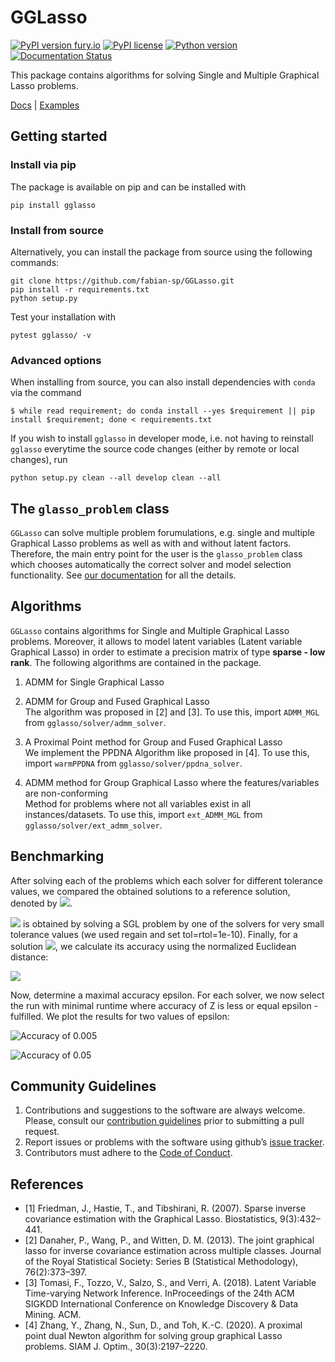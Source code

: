 # GGLasso

[![PyPI version fury.io](https://badge.fury.io/py/gglasso.svg)](https://pypi.python.org/pypi/gglasso/)
[![PyPI license](https://img.shields.io/pypi/l/gglasso.svg)](https://pypi.python.org/pypi/gglasso/)
[![Python version](https://img.shields.io/badge/python-3.6%20%7C%203.7%20%7C%203.8%20%7C%203.9-blue)](https://www.python.org/)
[![Documentation Status](https://readthedocs.org/projects/gglasso/badge/?version=latest)](http://gglasso.readthedocs.io/?badge=latest)


This package contains algorithms for solving Single and Multiple Graphical Lasso problems. <br>

[Docs](https://gglasso.readthedocs.io/en/latest/) | [Examples](https://gglasso.readthedocs.io/en/latest/auto_examples/index.html)

## Getting started

### Install via pip

The package is available on pip and can be installed with

    pip install gglasso

### Install from source

Alternatively, you can install the package from source using the following commands:

    git clone https://github.com/fabian-sp/GGLasso.git
    pip install -r requirements.txt
    python setup.py

Test your installation with 

    pytest gglasso/ -v


### Advanced options

When installing from source, you can also install dependencies with `conda` via the command

	$ while read requirement; do conda install --yes $requirement || pip install $requirement; done < requirements.txt

If you wish to install `gglasso` in developer mode, i.e. not having to reinstall `gglasso` everytime the source code changes (either by remote or local changes), run

    python setup.py clean --all develop clean --all

## The `glasso_problem` class

`GGLasso` can solve multiple problem forumulations, e.g. single and multiple Graphical Lasso problems as well as with and without latent factors. Therefore, the main entry point for the user is the `glasso_problem` class which chooses automatically the correct solver and model selection functionality. See [our documentation](https://gglasso.readthedocs.io/en/latest/problem-object.html) for all the details.


## Algorithms

`GGLasso` contains algorithms for Single and Multiple Graphical Lasso problems. Moreover, it allows to model latent variables (Latent variable Graphical Lasso) in order to estimate a precision matrix of type **sparse - low rank**. The following algorithms are contained in the package.
<br>
1) ADMM for Single Graphical Lasso<br>

2) ADMM for Group and Fused Graphical Lasso<br>
The algorithm was proposed in [2] and [3]. To use this, import `ADMM_MGL` from `gglasso/solver/admm_solver`.<br>

3) A Proximal Point method for Group and Fused Graphical Lasso<br>
We implement the PPDNA Algorithm like proposed in [4]. To use this, import `warmPPDNA` from `gglasso/solver/ppdna_solver`.<br>

4) ADMM method for Group Graphical Lasso where the features/variables are non-conforming<br>
Method for problems where not all variables exist in all instances/datasets.  To use this, import `ext_ADMM_MGL` from `gglasso/solver/ext_admm_solver`.<br>

## Benchmarking

After solving each of the problems which each solver for different tolerance values, we compared the obtained solutions to a reference solution, denoted by <img src="https://render.githubusercontent.com/render/math?math=Z%5E%5Cast%0A">.

<img src="https://render.githubusercontent.com/render/math?math=Z%5E%5Cast%0A"> is obtained by solving a SGL problem by one of the solvers for very small tolerance values (we used regain and set tol=rtol=1e-10). Finally, for a solution <img src="https://render.githubusercontent.com/render/math?math=Z%0A">, we calculate its accuracy using the normalized Euclidean distance:

<img src="https://render.githubusercontent.com/render/math?math=%5Ctext%7Baccuracy%7D(Z)%20%3D%20%20%5Cfrac%7B%5C%7CZ%5E%5Cast%20-%20Z%20%5C%7C%7D%7B%20%5C%7C%20Z%5E%5Cast%5C%7C%20%7D">

Now, determine a maximal accuracy epsilon. For each solver, we now select the run with minimal runtime where accuracy of Z is less or equal epsilon - fulfilled. We plot the results for two values of epsilon:


![Accuracy of 0.005](https://github.com/fabian-sp/GGLasso/blob/f-joss-paper/benchmarks/bm_accuracy_0.005.png)

![Accuracy of 0.05](https://github.com/fabian-sp/GGLasso/blob/f-joss-paper/benchmarks/bm_accuracy_0.05.png)

## Community Guidelines

1)  Contributions and suggestions to the software are always welcome.
    Please, consult our [contribution guidelines](CONTRIBUTING.md) prior
    to submitting a pull request.
2)  Report issues or problems with the software using github’s [issue
    tracker](https://github.com/fabian-sp/GGLasso/issues).
3)  Contributors must adhere to the [Code of
    Conduct](CODE_OF_CONDUCT.md).


## References
*  [1] Friedman, J., Hastie, T., and Tibshirani, R. (2007).  Sparse inverse covariance estimation with the Graphical Lasso. Biostatistics, 9(3):432–441.
*  [2] Danaher, P., Wang, P., and Witten, D. M. (2013). The joint graphical lasso for inverse covariance estimation across multiple classes. Journal of the Royal Statistical Society: Series B (Statistical Methodology), 76(2):373–397.
* [3] Tomasi, F., Tozzo, V., Salzo, S., and Verri, A. (2018). Latent Variable Time-varying Network Inference. InProceedings of the 24th ACM SIGKDD International Conference on Knowledge Discovery & Data Mining. ACM.
* [4] Zhang, Y., Zhang, N., Sun, D., and Toh, K.-C. (2020). A proximal point dual Newton algorithm for solving group graphical Lasso problems. SIAM J. Optim., 30(3):2197–2220.